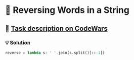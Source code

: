 # 📝 Reversing Words in a String

## 🔗 [Task description on CodeWars](https://www.codewars.com/kata/57a55c8b72292d057b000594)

### 💡 Solution

```python
reverse = lambda s: ' '.join(s.split()[::-1])
```
